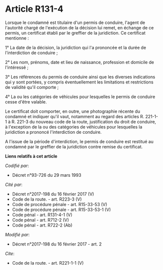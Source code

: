# Article R131-4

Lorsque le condamné est titulaire d'un permis de conduire, l'agent de l'autorité chargé de l'exécution de la décision lui
remet, en échange de ce permis, un certificat établi par le greffier de la juridiction. Ce certificat mentionne : 

1° La date de la décision, la juridiction qui l'a prononcée et la durée de l'interdiction de conduire ; 

2° Les nom, prénoms, date et lieu de naissance, profession et domicile de l'intéressé ; 

3° Les références du permis de conduire ainsi que les diverses indications qui y sont portées, y compris éventuellement les
limitations et restrictions de validité qu'il comporte ; 

4° La ou les catégories de véhicules pour lesquelles le permis de conduire cesse d'être valable. 

Le certificat doit comporter, en outre, une photographie récente du condamné et indiquer qu'il vaut, notamment au regard des
articles R. 221-1-1 à R. 221-3 du nouveau code de la route, justification du droit de conduire, à l'exception de la ou des
catégories de véhicules pour lesquelles la juridiction a prononcé l'interdiction de conduire. 

A l'issue de la période d'interdiction, le permis de conduire est restitué au condamné par le greffier de la juridiction
contre remise du certificat.

**Liens relatifs à cet article**

_Codifié par_:

  - Décret n°93-726 du 29 mars 1993

_Cité par_:

  - Décret n°2017-198 du 16 février 2017 (V)
  - Code de la route. - art. R223-3 (V)
  - Code de procédure pénale - art. R15-33-53 (V)
  - Code de procédure pénale - art. R15-33-53-1 (V)
  - Code pénal - art. R131-4-1 (V)
  - Code pénal - art. R712-2 (V)
  - Code pénal - art. R722-2 (Ab)

_Modifié par_:

  - Décret n°2017-198 du 16 février 2017 - art. 2

_Cite_:

  - Code de la route. - art. R221-1-1 (V)
